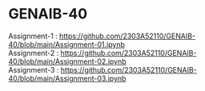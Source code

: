 # GENAIB-40                                                       

Assignment-1 : https://github.com/2303A52110/GENAIB-40/blob/main/Assignment-01.ipynb                  
Assignment-2 : https://github.com/2303A52110/GENAIB-40/blob/main/Assignment-02.ipynb                              
Assignment-3 : https://github.com/2303A52110/GENAIB-40/blob/main/Assignment-03.ipynb                              
